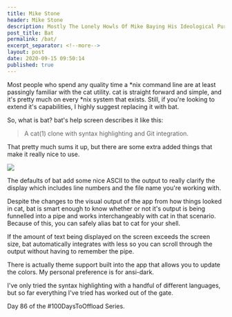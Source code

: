 ```yaml
---
title: Mike Stone
header: Mike Stone
description: Mostly The Lonely Howls Of Mike Baying His Ideological Purity At The Moon
post_title: Bat
permalink: /bat/
excerpt_separator: <!--more-->
layout: post
date: 2020-09-15 09:50:14
published: true
---
```


Most people who spend any quality time a *nix command line are at least passingly familiar with the cat utility. cat is straight forward and simple, and it's pretty much on every *nix system that exists. Still, if you're looking to extend it's capabilities, I highly suggest replacing it with bat.

<!--more-->

So, what is bat? bat's help screen describes it like this:

> A cat(1) clone with syntax highlighting and Git integration.

That pretty much sums it up, but there are some extra added things that make it really nice to use. 

![](https://i.snap.as/s3v2CI7.png)

The defaults of bat add some nice ASCII to the output to really clarify the display which includes line numbers and the file name you're working with. 

Despite the changes to the visual output of the app from how things looked in cat, bat is smart enough to know whether or not it's output is being funnelled into a pipe and works interchangeably with cat in that scenario. Because of this, you can safely alias bat to cat for your shell.

If the amount of text being displayed on the screen exceeds the screen size, bat automatically integrates with less so you can scroll through the output without having to remember the pipe.

There is actually theme support built into the app that allows you to update the colors. My personal preference is for ansi-dark.

I've only tried the syntax highlighting with a handful of different languages, but so far everything I've tried has worked out of the gate.

Day 86 of the #100DaysToOffload Series.